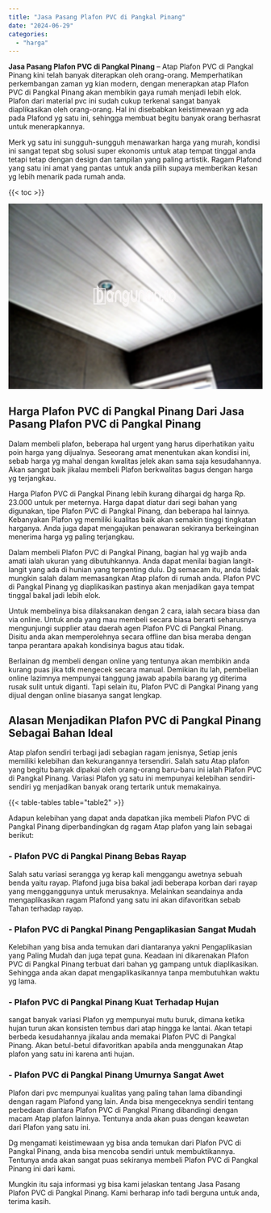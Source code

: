 ```yaml
---
title: "Jasa Pasang Plafon PVC di Pangkal Pinang"
date: "2024-06-29"
categories: 
  - "harga"
---
```


**Jasa Pasang Plafon PVC di Pangkal Pinang** – Atap Plafon PVC di Pangkal Pinang kini telah banyak diterapkan oleh orang-orang. Memperhatikan perkembangan zaman yg kian modern, dengan menerapkan atap Plafon PVC di Pangkal Pinang akan membikin gaya rumah menjadi lebih elok. Plafon dari material pvc ini sudah cukup terkenal sangat banyak diaplikasikan oleh orang-orang. Hal ini disebabkan keistimewaan yg ada pada Plafond yg satu ini, sehingga membuat begitu banyak orang berhasrat untuk menerapkannya.

Merk yg satu ini sungguh-sungguh menawarkan harga yang murah, kondisi ini sangat tepat sbg solusi super ekonomis untuk atap tempat tinggal anda tetapi tetap dengan design dan tampilan yang paling artistik. Ragam Plafond yang satu ini amat yang pantas untuk anda pilih supaya memberikan kesan yg lebih menarik pada rumah anda.

{{< toc >}}

![Jasa Pasang Plafon PVC di Pangkal Pinang](/images/flafond-pvc-murah25.png)

## Harga Plafon PVC di Pangkal Pinang Dari Jasa Pasang Plafon PVC di Pangkal Pinang

Dalam membeli plafon, beberapa hal urgent yang harus diperhatikan yaitu poin harga yang dijualnya. Seseorang amat menentukan akan kondisi ini, sebab harga yg mahal dengan kwalitas jelek akan sama saja kesudahannya. Akan sangat baik jikalau membeli Plafon berkwalitas bagus dengan harga yg terjangkau.

Harga Plafon PVC di Pangkal Pinang lebih kurang dihargai dg harga Rp. 23.000 untuk per meternya. Harga dapat diatur dari segi bahan yang digunakan, tipe Plafon PVC di Pangkal Pinang, dan beberapa hal lainnya. Kebanyakan Plafon yg memiliki kualitas baik akan semakin tinggi tingkatan harganya. Anda juga dapat mengajukan penawaran sekiranya berkeinginan menerima harga yg paling terjangkau.

Dalam membeli Plafon PVC di Pangkal Pinang, bagian hal yg wajib anda amati ialah ukuran yang dibutuhkannya. Anda dapat menilai bagian langit-langit yang ada di hunian yang terpenting dulu. Dg semacam itu, anda tidak mungkin salah dalam memasangkan Atap plafon di rumah anda. Plafon PVC di Pangkal Pinang yg diaplikasikan pastinya akan menjadikan gaya tempat tinggal bakal jadi lebih elok.

Untuk membelinya bisa dilaksanakan dengan 2 cara, ialah secara biasa dan via online. Untuk anda yang mau membeli secara biasa berarti seharusnya mengunjungi supplier atau daerah agen Plafon PVC di Pangkal Pinang. Disitu anda akan memperolehnya secara offline dan bisa meraba dengan tanpa perantara apakah kondisinya bagus atau tidak.

Berlainan dg membeli dengan online yang tentunya akan membikin anda kurang puas jika tdk mengecek secara manual. Demikian itu lah, pembelian online lazimnya mempunyai tanggung jawab apabila barang yg diterima rusak sulit untuk diganti. Tapi selain itu, Plafon PVC di Pangkal Pinang yang dijual dengan online biasanya sangat lengkap.

## Alasan Menjadikan Plafon PVC di Pangkal Pinang Sebagai Bahan Ideal

Atap plafon sendiri terbagi jadi sebagian ragam jenisnya, Setiap jenis memiliki kelebihan dan kekurangannya tersendiri. Salah satu Atap plafon yang begitu banyak dipakai oleh orang-orang baru-baru ini ialah Plafon PVC di Pangkal Pinang. Variasi Plafon yg satu ini mempunyai kelebihan sendiri-sendiri yg menjadikan banyak orang tertarik untuk memakainya.

{{< table-tables table="table2" >}}

Adapun kelebihan yang dapat anda dapatkan jika membeli Plafon PVC di Pangkal Pinang diperbandingkan dg ragam Atap plafon yang lain sebagai berikut:

### \- Plafon PVC di Pangkal Pinang Bebas Rayap

Salah satu variasi serangga yg kerap kali menggangu awetnya sebuah benda yaitu rayap. Plafond juga bisa bakal jadi beberapa korban dari rayap yang mengganggunya untuk merusaknya. Melainkan seandainya anda mengaplikasikan ragam Plafond yang satu ini akan difavoritkan sebab Tahan terhadap rayap.

### \- Plafon PVC di Pangkal Pinang Pengaplikasian Sangat Mudah

Kelebihan yang bisa anda temukan dari diantaranya yakni Pengaplikasian yang Paling Mudah dan juga tepat guna. Keadaan ini dikarenakan Plafon PVC di Pangkal Pinang terbuat dari bahan yg gampang untuk diaplikasikan. Sehingga anda akan dapat mengaplikasikannya tanpa membutuhkan waktu yg lama.

### \- Plafon PVC di Pangkal Pinang Kuat Terhadap Hujan

sangat banyak variasi Plafon yg mempunyai mutu buruk, dimana ketika hujan turun akan konsisten tembus dari atap hingga ke lantai. Akan tetapi berbeda kesudahannya jikalau anda memakai Plafon PVC di Pangkal Pinang. Akan betul-betul difavoritkan apabila anda menggunakan Atap plafon yang satu ini karena anti hujan.

### \- Plafon PVC di Pangkal Pinang Umurnya Sangat Awet

Plafon dari pvc mempunyai kualitas yang paling tahan lama dibandingi dengan ragam Plafond yang lain. Anda bisa mengeceknya sendiri tentang perbedaan diantara Plafon PVC di Pangkal Pinang dibandingi dengan macam Atap plafon lainnya. Tentunya anda akan puas dengan keawetan dari Plafon yang satu ini.

Dg mengamati keistimewaan yg bisa anda temukan dari Plafon PVC di Pangkal Pinang, anda bisa mencoba sendiri untuk membuktikannya. Tentunya anda akan sangat puas sekiranya membeli Plafon PVC di Pangkal Pinang ini dari kami.

Mungkin itu saja informasi yg bisa kami jelaskan tentang Jasa Pasang Plafon PVC di Pangkal Pinang. Kami berharap info tadi berguna untuk anda, terima kasih.
